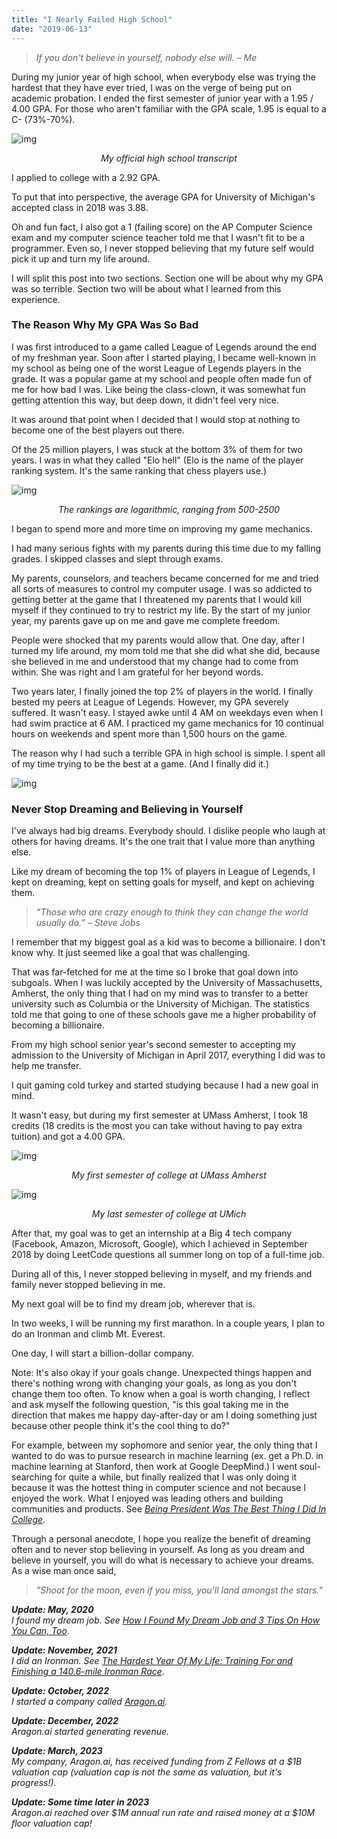 ```yaml
---
title: "I Nearly Failed High School"
date: "2019-06-13"
---
```


> _If you don't believe in yourself, nobody else will. – Me_

During my junior year of high school, when everybody else was trying the hardest that they have ever tried, I was on the verge of being put on academic probation. I ended the first semester of junior year with a 1.95 / 4.00 GPA. For those who aren't familiar with the GPA scale, 1.95 is equal to a C- (73%-70%).

![img](/posts/transcript.jpeg)

<center><i>My official high school transcript</i></center>

I applied to college with a 2.92 GPA.

To put that into perspective, the average GPA for University of Michigan's accepted class in 2018 was 3.88.

Oh and fun fact, I also got a 1 (failing score) on the AP Computer Science exam and my computer science teacher told me that I wasn't fit to be a programmer. Even so, I never stopped believing that my future self would pick it up and turn my life around.

I will split this post into two sections. Section one will be about why my GPA was so terrible. Section two will be about what I learned from this experience.

### The Reason Why My GPA Was So Bad

I was first introduced to a game called League of Legends around the end of my freshman year. Soon after I started playing, I became well-known in my school as being one of the worst League of Legends players in the grade. It was a popular game at my school and people often made fun of me for how bad I was. Like being the class-clown, it was somewhat fun getting attention this way, but deep down, it didn't feel very nice.

It was around that point when I decided that I would stop at nothing to become one of the best players out there.

Of the 25 million players, I was stuck at the bottom 3% of them for two years. I was in what they called "Elo hell" (Elo is the name of the player ranking system. It's the same ranking that chess players use.)

![img](/posts/league-of-legends-elo-hell.png)

<center><i>The rankings are logarithmic, ranging from 500-2500</i></center>

I began to spend more and more time on improving my game mechanics.

I had many serious fights with my parents during this time due to my falling grades. I skipped classes and slept through exams.

My parents, counselors, and teachers became concerned for me and tried all sorts of measures to control my computer usage. I was so addicted to getting better at the game that I threatened my parents that I would kill myself if they continued to try to restrict my life. By the start of my junior year, my parents gave up on me and gave me complete freedom.

People were shocked that my parents would allow that. One day, after I turned my life around, my mom told me that she did what she did, because she believed in me and understood that my change had to come from within. She was right and I am grateful for her beyond words.

Two years later, I finally joined the top 2% of players in the world. I finally bested my peers at League of Legends. However, my GPA severely suffered. It wasn't easy. I stayed awke until 4 AM on weekdays even when I had swim practice at 6 AM. I practiced my game mechanics for 10 continual hours on weekends and spent more than 1,500 hours on the game.

The reason why I had such a terrible GPA in high school is simple. I spent all of my time trying to be the best at a game. (And I finally did it.)

![img](/posts/league-of-legends-diamond-5-cn-server.PNG)

### Never Stop Dreaming and Believing in Yourself

I've always had big dreams. Everybody should. I dislike people who laugh at others for having dreams. It's the one trait that I value more than anything else.

Like my dream of becoming the top 1% of players in League of Legends, I kept on dreaming, kept on setting goals for myself, and kept on achieving them.

> _“Those who are crazy enough to think they can change the world usually do.” – Steve Jobs_

I remember that my biggest goal as a kid was to become a billionaire. I don't know why. It just seemed like a goal that was challenging.

That was far-fetched for me at the time so I broke that goal down into subgoals. When I was luckily accepted by the University of Massachusetts, Amherst, the only thing that I had on my mind was to transfer to a better university such as Columbia or the University of Michigan. The statistics told me that going to one of these schools gave me a higher probability of becoming a billionaire.

From my high school senior year's second semester to accepting my admission to the University of Michigan in April 2017, everything I did was to help me transfer.

I quit gaming cold turkey and started studying because I had a new goal in mind.

It wasn't easy, but during my first semester at UMass Amherst, I took 18 credits (18 credits is the most you can take without having to pay extra tuition) and got a 4.00 GPA.

![img](/posts/umass-amherst-freshman-transcript.png)

<center><i>My first semester of college at UMass Amherst</i></center>

![img](/posts/umich-senior-transcript.png)

<center><i>My last semester of college at UMich</i></center>

After that, my goal was to get an internship at a Big 4 tech company (Facebook, Amazon, Microsoft, Google), which I achieved in September 2018 by doing LeetCode questions all summer long on top of a full-time job.

During all of this, I never stopped believing in myself, and my friends and family never stopped believing in me.

My next goal will be to find my dream job, wherever that is.

In two weeks, I will be running my first marathon. In a couple years, I plan to do an Ironman and climb Mt. Everest.

One day, I will start a billion-dollar company.

Note: It's also okay if your goals change. Unexpected things happen and there's nothing wrong with changing your goals, as long as you don't change them too often. To know when a goal is worth changing, I reflect and ask myself the following question, "is this goal taking me in the direction that makes me happy day-after-day or am I doing something just because other people think it's the cool thing to do?"

For example, between my sophomore and senior year, the only thing that I wanted to do was to pursue research in machine learning (ex. get a Ph.D. in machine learning at Stanford, then work at Google DeepMind.) I went soul-searching for quite a while, but finally realized that I was only doing it because it was the hottest thing in computer science and not because I enjoyed the work. What I enjoyed was leading others and building communities and products. See [_Being President Was The Best Thing I Did In College_](/posts/president/).

Through a personal anecdote, I hope you realize the benefit of dreaming often and to never stop believing in yourself. As long as you dream and believe in yourself, you will do what is necessary to achieve your dreams. As a wise man once said,

> _"Shoot for the moon, even if you miss, you'll land amongst the stars."_

**_Update: May, 2020_**  
_I found my dream job. See_ [_How I Found My Dream Job and 3 Tips On How You Can, Too_](/posts/dream-job/).

**_Update: November, 2021_**  
_I did an Ironman. See_ [_The Hardest Year Of My Life: Training For and Finishing a 140.6-mile Ironman Race_](/posts/ironman/).

**_Update: October, 2022_**  
_I started a company called <a href="https://www.aragon.ai/?utm_source=wesleytian-blog&utm_medium=blog_post&utm_campaign=business_referral" target="_blank">Aragon.ai</a>._

**_Update: December, 2022_**  
_Aragon.ai started generating revenue._

**_Update: March, 2023_**  
_My company, Aragon.ai, has received funding from Z Fellows at a $1B valuation cap (valuation cap is not the same as valuation, but it's progress!)._

**_Update: Some time later in 2023_**  
_Aragon.ai reached over $1M annual run rate and raised money at a $10M floor valuation cap!_
